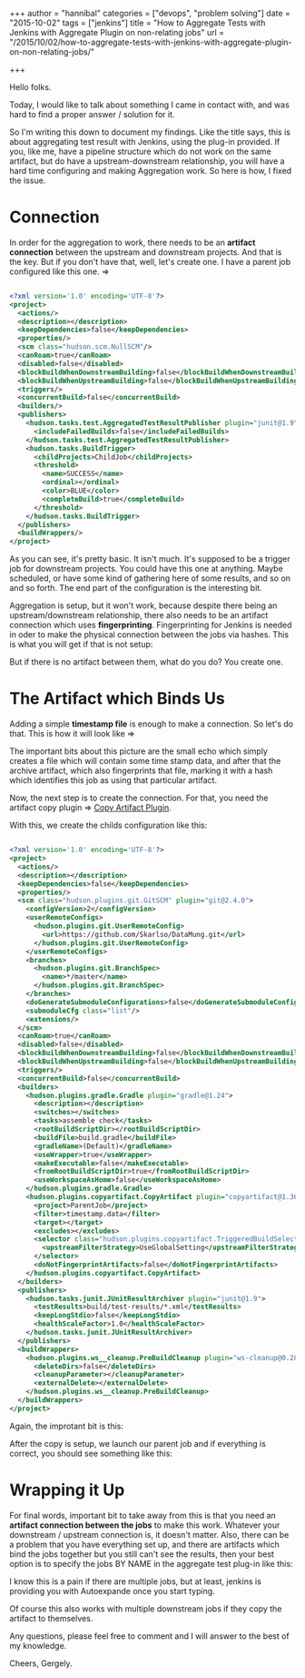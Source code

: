 +++
author = "hannibal"
categories = ["devops", "problem solving"]
date = "2015-10-02"
tags = ["jenkins"]
title = "How to Aggregate Tests with Jenkins with Aggregate Plugin on non-relating jobs"
url = "/2015/10/02/how-to-aggregate-tests-with-jenkins-with-aggregate-plugin-on-non-relating-jobs/"

+++

Hello folks.

Today, I would like to talk about something I came in contact with, and was hard to find a proper answer / solution for it.

So I'm writing this down to document my findings. Like the title says, this is about aggregating test result with Jenkins, using the plug-in provided. If you, like me, have a pipeline structure which do not work on the same artifact, but do have a upstream-downstream relationship, you will have a hard time configuring and making Aggregation work. So here is how, I fixed the issue.

# Connection

In order for the aggregation to work, there needs to be an **artifact connection** between the upstream and downstream projects. And that is the key. But if you don't have that, well, let's create one. I have a parent job configured like this one. =>

~~~xml

<?xml version='1.0' encoding='UTF-8'?>
<project>
  <actions/>
  <description></description>
  <keepDependencies>false</keepDependencies>
  <properties/>
  <scm class="hudson.scm.NullSCM"/>
  <canRoam>true</canRoam>
  <disabled>false</disabled>
  <blockBuildWhenDownstreamBuilding>false</blockBuildWhenDownstreamBuilding>
  <blockBuildWhenUpstreamBuilding>false</blockBuildWhenUpstreamBuilding>
  <triggers/>
  <concurrentBuild>false</concurrentBuild>
  <builders/>
  <publishers>
    <hudson.tasks.test.AggregatedTestResultPublisher plugin="junit@1.9">
      <includeFailedBuilds>false</includeFailedBuilds>
    </hudson.tasks.test.AggregatedTestResultPublisher>
    <hudson.tasks.BuildTrigger>
      <childProjects>ChildJob</childProjects>
      <threshold>
        <name>SUCCESS</name>
        <ordinal></ordinal>
        <color>BLUE</color>
        <completeBuild>true</completeBuild>
      </threshold>
    </hudson.tasks.BuildTrigger>
  </publishers>
  <buildWrappers/>
</project>
~~~

As you can see, it's pretty basic. It isn't much. It's supposed to be a trigger job for downstream projects. You could have this one at anything. Maybe scheduled, or have some kind of gathering here of some results, and so on and so forth. The end part of the configuration is the interesting bit.

Aggregation is setup, but it won't work, because despite there being an upstream/downstream relationship, there also needs to be an artifact connection which uses **fingerprinting**. Fingerprinting for Jenkins is needed in oder to make the physical connection between the jobs via hashes. This is what you will get if that is not setup:

But if there is no artifact between them, what do you do? You create one.

# The Artifact which Binds Us

Adding a simple **timestamp file** is enough to make a connection. So let's do that. This is how it will look like =>

The important bits about this picture are the small echo which simply creates a file which will contain some time stamp data, and after that the archive artifact, which also fingerprints that file, marking it with a hash which identifies this job as using that particular artifact.

Now, the next step is to create the connection. For that, you need the artifact copy plugin => <a href="https://wiki.jenkins-ci.org/display/JENKINS/Copy+Artifact+Plugin" target="_blank">Copy Artifact Plugin</a>.

With this, we create the childs configuration like this:

~~~xml

<?xml version='1.0' encoding='UTF-8'?>
<project>
  <actions/>
  <description></description>
  <keepDependencies>false</keepDependencies>
  <properties/>
  <scm class="hudson.plugins.git.GitSCM" plugin="git@2.4.0">
    <configVersion>2</configVersion>
    <userRemoteConfigs>
      <hudson.plugins.git.UserRemoteConfig>
        <url>https://github.com/Skarlso/DataMung.git</url>
      </hudson.plugins.git.UserRemoteConfig>
    </userRemoteConfigs>
    <branches>
      <hudson.plugins.git.BranchSpec>
        <name>*/master</name>
      </hudson.plugins.git.BranchSpec>
    </branches>
    <doGenerateSubmoduleConfigurations>false</doGenerateSubmoduleConfigurations>
    <submoduleCfg class="list"/>
    <extensions/>
  </scm>
  <canRoam>true</canRoam>
  <disabled>false</disabled>
  <blockBuildWhenDownstreamBuilding>false</blockBuildWhenDownstreamBuilding>
  <blockBuildWhenUpstreamBuilding>false</blockBuildWhenUpstreamBuilding>
  <triggers/>
  <concurrentBuild>false</concurrentBuild>
  <builders>
    <hudson.plugins.gradle.Gradle plugin="gradle@1.24">
      <description></description>
      <switches></switches>
      <tasks>assemble check</tasks>
      <rootBuildScriptDir></rootBuildScriptDir>
      <buildFile>build.gradle</buildFile>
      <gradleName>(Default)</gradleName>
      <useWrapper>true</useWrapper>
      <makeExecutable>false</makeExecutable>
      <fromRootBuildScriptDir>true</fromRootBuildScriptDir>
      <useWorkspaceAsHome>false</useWorkspaceAsHome>
    </hudson.plugins.gradle.Gradle>
    <hudson.plugins.copyartifact.CopyArtifact plugin="copyartifact@1.36">
      <project>ParentJob</project>
      <filter>timestamp.data</filter>
      <target></target>
      <excludes></excludes>
      <selector class="hudson.plugins.copyartifact.TriggeredBuildSelector">
        <upstreamFilterStrategy>UseGlobalSetting</upstreamFilterStrategy>
      </selector>
      <doNotFingerprintArtifacts>false</doNotFingerprintArtifacts>
    </hudson.plugins.copyartifact.CopyArtifact>
  </builders>
  <publishers>
    <hudson.tasks.junit.JUnitResultArchiver plugin="junit@1.9">
      <testResults>build/test-results/*.xml</testResults>
      <keepLongStdio>false</keepLongStdio>
      <healthScaleFactor>1.0</healthScaleFactor>
    </hudson.tasks.junit.JUnitResultArchiver>
  </publishers>
  <buildWrappers>
    <hudson.plugins.ws__cleanup.PreBuildCleanup plugin="ws-cleanup@0.28">
      <deleteDirs>false</deleteDirs>
      <cleanupParameter></cleanupParameter>
      <externalDelete></externalDelete>
    </hudson.plugins.ws__cleanup.PreBuildCleanup>
  </buildWrappers>
</project>
~~~

Again, the improtant bit is this:

After the copy is setup, we launch our parent job and if everything is correct, you should see something like this:

# Wrapping it Up

For final words, important bit to take away from this is that you need an **artifact connection between the jobs** to make this work. Whatever your downstream / upstream connection is, it doesn't matter. Also, there can be a problem that you have everything set up, and there are artifacts which bind the jobs together but you still can't see the results, then your best option is to specify the jobs BY NAME in the aggregate test plug-in like this:

I know this is a pain if there are multiple jobs, but at least, jenkins is providing you with Autoexpande once you start typing.

Of course this also works with multiple downstream jobs if they copy the artifact to themselves.

Any questions, please feel free to comment and I will answer to the best of my knowledge.

Cheers,
Gergely.
